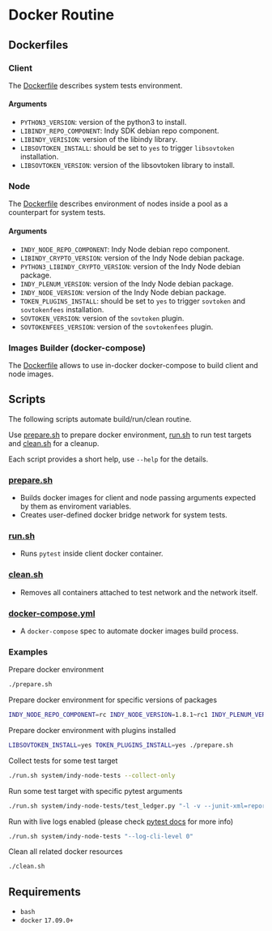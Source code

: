 # Docker Routine

## Dockerfiles

### Client

The [Dockerfile](client/Dockerfile) describes system tests environment.

#### Arguments

- `PYTHON3_VERSION`: version of the python3 to install.
- `LIBINDY_REPO_COMPONENT`: Indy SDK debian repo component.
- `LIBINDY_VERISION`: version of the libindy library.
- `LIBSOVTOKEN_INSTALL`: should be set to `yes` to trigger `libsovtoken` installation.
- `LIBSOVTOKEN_VERSION`: version of the libsovtoken library to install.

### Node

The [Dockerfile](node/Dockerfile) describes environment of nodes inside a pool as a counterpart for system tests.

#### Arguments

- `INDY_NODE_REPO_COMPONENT`: Indy Node debian repo component.
- `LIBINDY_CRYPTO_VERSION`: version of the Indy Node debian package.
- `PYTHON3_LIBINDY_CRYPTO_VERSION`: version of the Indy Node debian package.
- `INDY_PLENUM_VERSION`: version of the Indy Node debian package.
- `INDY_NODE_VERSION`: version of the Indy Node debian package.
- `TOKEN_PLUGINS_INSTALL`: should be set to `yes` to trigger `sovtoken` and `sovtokenfees` installation.
- `SOVTOKEN_VERSION`: version of the `sovtoken` plugin.
- `SOVTOKENFEES_VERSION`: version of the `sovtokenfees` plugin.

### Images Builder (docker-compose)

The [Dockerfile](docker-compose/Dockerfile) allows to use in-docker docker-compose to build client and node images.

## Scripts

The following scripts automate build/run/clean routine.

Use [prepare.sh](prepare.sh) to prepare docker environment, [run.sh](run.sh) to run test targets and [clean.sh](clean.sh) for a cleanup.

Each script provides a short help, use `--help` for the details.

### [prepare.sh](prepare.sh)

- Builds docker images for client and node passing arguments expected by them as enviroment variables.
- Creates user-defined docker bridge network for system tests.

### [run.sh](run.sh)

- Runs `pytest` inside client docker container.

### [clean.sh](clean.sh)

- Removes all containers attached to test network and the network itself.

### [docker-compose.yml](docker-compose.yml)

- A `docker-compose` spec to automate docker images build process.

### Examples

Prepare docker environment

```bash
./prepare.sh
```

Prepare docker environment for specific versions of packages

```bash
INDY_NODE_REPO_COMPONENT=rc INDY_NODE_VERSION=1.8.1~rc1 INDY_PLENUM_VERSION=1.8.1 ./prepare.sh
```

Prepare docker environment with plugins installed

```bash
LIBSOVTOKEN_INSTALL=yes TOKEN_PLUGINS_INSTALL=yes ./prepare.sh
```

Collect tests for some test target

```bash
./run.sh system/indy-node-tests --collect-only
```

Run some test target with specific pytest arguments

```bash
./run.sh system/indy-node-tests/test_ledger.py "-l -v --junit-xml=report.xml -k test_send_and_get_nym_positive"
```

Run with live logs enabled (please check [pytest docs](https://docs.pytest.org/en/3.6.4/logging.html) for more info)

```bash
./run.sh system/indy-node-tests "--log-cli-level 0"
```

Clean all related docker resources

```bash
./clean.sh
```

## Requirements

- `bash`
- `docker` `17.09.0+`
